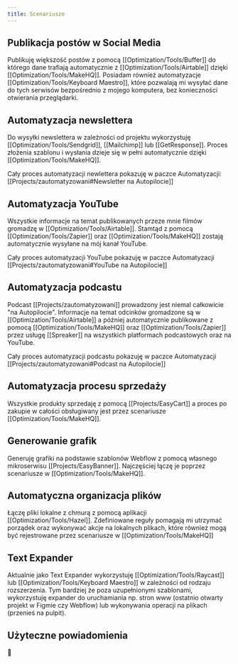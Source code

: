 ```yaml
---
title: Scenariusze
---
```


## Publikacja postów w Social Media
Publikuję większość postów z pomocą [[Optimization/Tools/Buffer]] do którego dane trafiają automatycznie z [[Optimization/Tools/Airtable]] dzięki [[Optimization/Tools/MakeHQ]]. Posiadam również automatyzacje [[Optimization/Tools/Keyboard Maestro]], które pozwalają mi wysyłać dane do tych serwisów bezpośrednio z mojego komputera, bez konieczności otwierania przeglądarki. 

## Automatyzacja newslettera
Do wysyłki newslettera w zależności od projektu wykorzystuję [[Optimization/Tools/Sendgrid]], [[Mailchimp]] lub [[GetResponse]]. Proces złożenia szablonu i wysłania dzieje się w pełni automatycznie dzięki [[Optimization/Tools/MakeHQ]].

Cały proces automatyzacji newlettera pokazuję w paczce Automatyzacji:  [[Projects/zautomatyzowani#Newsletter na Autopilocie]]

## Automatyzacja YouTube
Wszystkie informacje na temat publikowanych przeze mnie filmów gromadzę w [[Optimization/Tools/Airtable]]. Stamtąd z pomocą [[Optimization/Tools/Zapier]] oraz [[Optimization/Tools/MakeHQ]] zostają automatycznie wysyłane na mój kanał YouTube.

Cały proces automatyzacji YouTube pokazuję w paczce Automatyzacji [[Projects/zautomatyzowani#YouTube na Autopilocie]]

## Automatyzacja podcastu
Podcast [[Projects/zautomatyzowani]] prowadzony jest niemal całkowicie "na Autopilocie". Informacje na temat odcinków gromadzone są w [[Optimization/Tools/Airtable]] a później automatycznie publikowane z pomocą [[Optimization/Tools/MakeHQ]] oraz [[Optimization/Tools/Zapier]] przez usługę [[Spreaker]] na wszystkich platformach podcastowych oraz na YouTube.

Cały proces automatyzacji podcastu pokazuję w paczce Automatyzacji
[[Projects/zautomatyzowani#Podcast na Autopilocie]]

## Automatyzacja procesu sprzedaży
Wszystkie produkty sprzedaję z pomocą [[Projects/EasyCart]] a proces po zakupie w całości obsługiwany jest przez scenariusze [[Optimization/Tools/MakeHQ]].

## Generowanie grafik
Generuję grafiki na podstawie szablonów Webflow z pomocą własnego mikroserwisu [[Projects/EasyBanner]]. Najczęściej łączę je poprzez scenariusze w [[Optimization/Tools/MakeHQ]].

## Automatyczna organizacja plików
Łączę pliki lokalne z chmurą z pomocą aplikacji [[Optimization/Tools/Hazel]]. Zdefiniowane reguły pomagają mi utrzymać porządek oraz wykonywać akcje na lokalnych plikach, które również mogą być rejestrowane przez scenariusze w [[Optimization/Tools/MakeHQ]]

## Text Expander
Aktualnie jako Text Expander wykorzystuję [[Optimization/Tools/Raycast]] lub [[Optimization/Tools/Keyboard Maestro]] w zależności od rodzaju rozszerzenia. Tym bardziej że poza uzupełnionymi szablonami, wykorzystuję expander do uruchamiania np. stron www (ostatnio otwarty projekt w Figmie czy Webflow) lub wykonywania operacji na plikach (przenieś na pulpit).

## Użyteczne powiadomienia
🚧